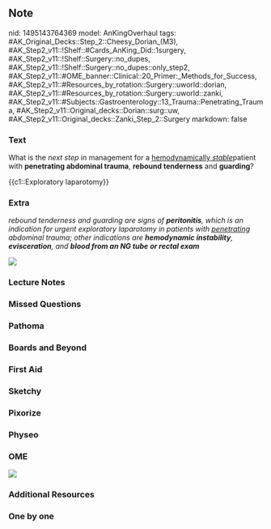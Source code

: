 ## Note
nid: 1495143764369
model: AnKingOverhaul
tags: #AK_Original_Decks::Step_2::Cheesy_Dorian_(M3), #AK_Step2_v11::!Shelf::#Cards_AnKing_Did::1surgery, #AK_Step2_v11::!Shelf::Surgery::no_dupes, #AK_Step2_v11::!Shelf::Surgery::no_dupes::only_step2, #AK_Step2_v11::#OME_banner::Clinical::20_Primer:_Methods_for_Success, #AK_Step2_v11::#Resources_by_rotation::Surgery::uworld::dorian, #AK_Step2_v11::#Resources_by_rotation::Surgery::uworld::zanki, #AK_Step2_v11::#Subjects::Gastroenterology::13_Trauma::Penetrating_Trauma, #AK_Step2_v11::Original_decks::Dorian::surg::uw, #AK_Step2_v11::Original_decks::Zanki_Step_2::Surgery
markdown: false

### Text
What is the <i>next step</i> in management for a <u>hemodynamically
<i>stable</i></u>patient with <b>penetrating abdominal trauma</b>,
<b>rebound tenderness</b> and <b>guarding</b>?
<div>
  {{c1::Exploratory laparotomy}}
</div>

### Extra
<i>rebound tenderness and guarding are signs of</i> <b style=
"font-style: italic;">peritonitis</b><i>, which is an indication
for urgent exploratory laparotomy in patients with
<u>penetrating</u> abdominal trauma; other indications are</i>
<b style="font-style: italic;">hemodynamic instability</b><i>,</i>
<b style="font-style: italic;">evisceration</b><i>, and</i>
<b style="font-style: italic;">blood from an NG tube or rectal
exam</b>
<div><img src="Screenshot%2010_4_2019%207_49_36%20PM.png"></div>

### Lecture Notes


### Missed Questions


### Pathoma


### Boards and Beyond


### First Aid


### Sketchy


### Pixorize


### Physeo


### OME
<div class="ome-widget">
  <a href="https://onlinemeded.org/spa/surgery?ref=anki"><img src=
  "_OME_AnkiFlashcards_Topic_6.png"></a>
</div>

### Additional Resources


### One by one

